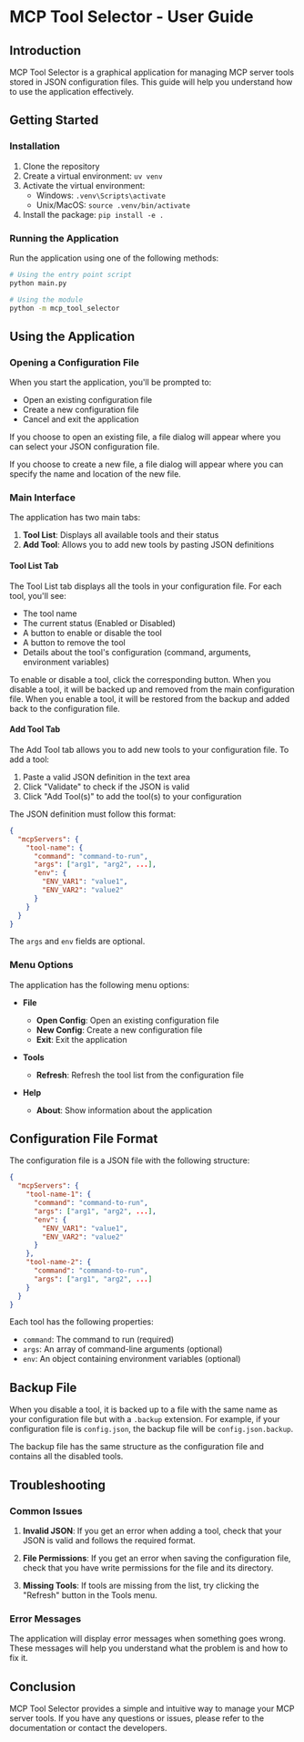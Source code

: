 # MCP Tool Selector - User Guide

## Introduction

MCP Tool Selector is a graphical application for managing MCP server tools stored in JSON configuration files. This guide will help you understand how to use the application effectively.

## Getting Started

### Installation

1. Clone the repository
2. Create a virtual environment: `uv venv`
3. Activate the virtual environment:
   - Windows: `.venv\Scripts\activate`
   - Unix/MacOS: `source .venv/bin/activate`
4. Install the package: `pip install -e .`

### Running the Application

Run the application using one of the following methods:

```bash
# Using the entry point script
python main.py

# Using the module
python -m mcp_tool_selector
```

## Using the Application

### Opening a Configuration File

When you start the application, you'll be prompted to:
- Open an existing configuration file
- Create a new configuration file
- Cancel and exit the application

If you choose to open an existing file, a file dialog will appear where you can select your JSON configuration file.

If you choose to create a new file, a file dialog will appear where you can specify the name and location of the new file.

### Main Interface

The application has two main tabs:

1. **Tool List**: Displays all available tools and their status
2. **Add Tool**: Allows you to add new tools by pasting JSON definitions

#### Tool List Tab

The Tool List tab displays all the tools in your configuration file. For each tool, you'll see:

- The tool name
- The current status (Enabled or Disabled)
- A button to enable or disable the tool
- A button to remove the tool
- Details about the tool's configuration (command, arguments, environment variables)

To enable or disable a tool, click the corresponding button. When you disable a tool, it will be backed up and removed from the main configuration file. When you enable a tool, it will be restored from the backup and added back to the configuration file.

#### Add Tool Tab

The Add Tool tab allows you to add new tools to your configuration file. To add a tool:

1. Paste a valid JSON definition in the text area
2. Click "Validate" to check if the JSON is valid
3. Click "Add Tool(s)" to add the tool(s) to your configuration

The JSON definition must follow this format:

```json
{
  "mcpServers": {
    "tool-name": {
      "command": "command-to-run",
      "args": ["arg1", "arg2", ...],
      "env": {
        "ENV_VAR1": "value1",
        "ENV_VAR2": "value2"
      }
    }
  }
}
```

The `args` and `env` fields are optional.

### Menu Options

The application has the following menu options:

- **File**
  - **Open Config**: Open an existing configuration file
  - **New Config**: Create a new configuration file
  - **Exit**: Exit the application

- **Tools**
  - **Refresh**: Refresh the tool list from the configuration file

- **Help**
  - **About**: Show information about the application

## Configuration File Format

The configuration file is a JSON file with the following structure:

```json
{
  "mcpServers": {
    "tool-name-1": {
      "command": "command-to-run",
      "args": ["arg1", "arg2", ...],
      "env": {
        "ENV_VAR1": "value1",
        "ENV_VAR2": "value2"
      }
    },
    "tool-name-2": {
      "command": "command-to-run",
      "args": ["arg1", "arg2", ...]
    }
  }
}
```

Each tool has the following properties:

- `command`: The command to run (required)
- `args`: An array of command-line arguments (optional)
- `env`: An object containing environment variables (optional)

## Backup File

When you disable a tool, it is backed up to a file with the same name as your configuration file but with a `.backup` extension. For example, if your configuration file is `config.json`, the backup file will be `config.json.backup`.

The backup file has the same structure as the configuration file and contains all the disabled tools.

## Troubleshooting

### Common Issues

1. **Invalid JSON**: If you get an error when adding a tool, check that your JSON is valid and follows the required format.

2. **File Permissions**: If you get an error when saving the configuration file, check that you have write permissions for the file and its directory.

3. **Missing Tools**: If tools are missing from the list, try clicking the "Refresh" button in the Tools menu.

### Error Messages

The application will display error messages when something goes wrong. These messages will help you understand what the problem is and how to fix it.

## Conclusion

MCP Tool Selector provides a simple and intuitive way to manage your MCP server tools. If you have any questions or issues, please refer to the documentation or contact the developers.
